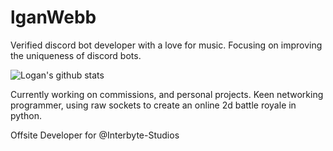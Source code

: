 # lganWebb

Verified discord bot developer with a love for music. Focusing on improving the uniqueness of discord bots.

![Logan's github stats](https://github-readme-stats.vercel.app/api?username=lganwebb&show_icons=true)

Currently working on commissions, and personal projects.
Keen networking programmer, using raw sockets to create an online 2d battle royale in python.

Offsite Developer for @Interbyte-Studios
